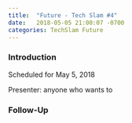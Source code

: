 ```yaml
---
title:  "Future - Tech Slam #4"
date:   2018-05-05 21:00:07 -0700
categories: TechSlam Future
---
```


### Introduction

Scheduled for May 5, 2018

Presenter: anyone who wants to

### Follow-Up


